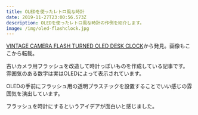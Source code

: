 ```yaml
---
title: OLEDを使ったレトロ風な時計
date: 2019-11-27T23:00:56.573Z
description: OLEDを使ったレトロ風な時計の作例を紹介します。
image: /img/oled-flashclock.jpg
---
```

[VINTAGE CAMERA FLASH TURNED OLED DESK CLOCK](https://hackaday.com/2019/04/19/vintage-camera-flash-turned-oled-desk-clock/)から発見。画像もここから転載。

古いカメラ用フラッシュを改造して時計っぽいものを作成している記事です。
雰囲気のある数字は実はOLEDによって表示されています。

OLEDの手前にフラッシュ用の透明プラスチックを設置することでいい感じの雰囲気を演出しています。

フラッシュを時計にするというアイデアが面白いと感じました。
